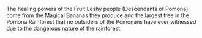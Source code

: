 The healing powers of the Fruit Leshy people (Descendants of Pomona) come from the Magical Bananas they produce and the largest tree in the Pomona Rainforest that no outsiders of the Pomonans have ever witnessed due to the dangerous nature of the rainforest.